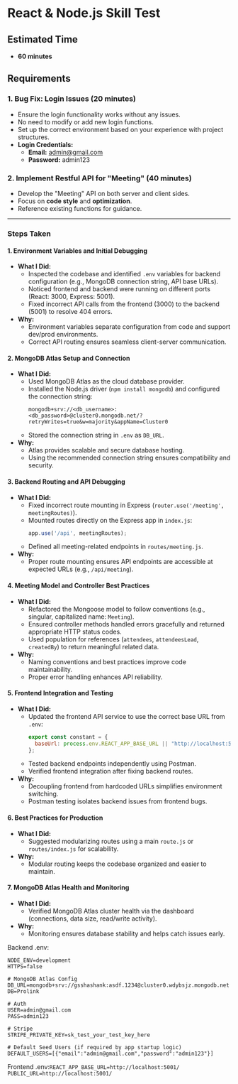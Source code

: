 # React & Node.js Skill Test

## Estimated Time

- **60 minutes**

## Requirements

### 1. Bug Fix: Login Issues (20 minutes)
- Ensure the login functionality works without any issues.
- No need to modify or add new login functions.
- Set up the correct environment based on your experience with project structures.
- **Login Credentials:**
  - **Email:** admin@gmail.com
  - **Password:** admin123

### 2. Implement Restful API for "Meeting" (40 minutes)
- Develop the "Meeting" API on both server and client sides.
- Focus on **code style** and **optimization**.
- Reference existing functions for guidance.

---

### Steps Taken

#### 1. Environment Variables and Initial Debugging
- **What I Did:**
  - Inspected the codebase and identified `.env` variables for backend configuration (e.g., MongoDB connection string, API base URLs).
  - Noticed frontend and backend were running on different ports (React: 3000, Express: 5001).
  - Fixed incorrect API calls from the frontend (3000) to the backend (5001) to resolve 404 errors.
- **Why:**
  - Environment variables separate configuration from code and support dev/prod environments.
  - Correct API routing ensures seamless client-server communication.

#### 2. MongoDB Atlas Setup and Connection
- **What I Did:**
  - Used MongoDB Atlas as the cloud database provider.
  - Installed the Node.js driver (`npm install mongodb`) and configured the connection string:
    ```
    mongodb+srv://<db_username>:<db_password>@cluster0.mongodb.net/?retryWrites=true&w=majority&appName=Cluster0
    ```
  - Stored the connection string in `.env` as `DB_URL`.
- **Why:**
  - Atlas provides scalable and secure database hosting.
  - Using the recommended connection string ensures compatibility and security.

#### 3. Backend Routing and API Debugging
- **What I Did:**
  - Fixed incorrect route mounting in Express (`router.use('/meeting', meetingRoutes)`).
  - Mounted routes directly on the Express app in `index.js`:
    ```js
    app.use('/api', meetingRoutes);
    ```
  - Defined all meeting-related endpoints in `routes/meeting.js`.
- **Why:**
  - Proper route mounting ensures API endpoints are accessible at expected URLs (e.g., `/api/meeting`).

#### 4. Meeting Model and Controller Best Practices
- **What I Did:**
  - Refactored the Mongoose model to follow conventions (e.g., singular, capitalized name: `Meeting`).
  - Ensured controller methods handled errors gracefully and returned appropriate HTTP status codes.
  - Used population for references (`attendees`, `attendeesLead`, `createdBy`) to return meaningful related data.
- **Why:**
  - Naming conventions and best practices improve code maintainability.
  - Proper error handling enhances API reliability.

#### 5. Frontend Integration and Testing
- **What I Did:**
  - Updated the frontend API service to use the correct base URL from `.env`:
    ```js
    export const constant = {
      baseUrl: process.env.REACT_APP_BASE_URL || "http://localhost:5001/"
    };
    ```
  - Tested backend endpoints independently using Postman.
  - Verified frontend integration after fixing backend routes.
- **Why:**
  - Decoupling frontend from hardcoded URLs simplifies environment switching.
  - Postman testing isolates backend issues from frontend bugs.

#### 6. Best Practices for Production
- **What I Did:**
  - Suggested modularizing routes using a main `route.js` or `routes/index.js` for scalability.
- **Why:**
  - Modular routing keeps the codebase organized and easier to maintain.

#### 7. MongoDB Atlas Health and Monitoring
- **What I Did:**
  - Verified MongoDB Atlas cluster health via the dashboard (connections, data size, read/write activity).
- **Why:**
  - Monitoring ensures database stability and helps catch issues early.

Backend .env:
```PORT=5001
NODE_ENV=development
HTTPS=false

# MongoDB Atlas Config
DB_URL=mongodb+srv://gsshashank:asdf.1234@cluster0.wdybsjz.mongodb.net
DB=Prolink

# Auth
USER=admin@gmail.com
PASS=admin123

# Stripe
STRIPE_PRIVATE_KEY=sk_test_your_test_key_here

# Default Seed Users (if required by app startup logic)
DEFAULT_USERS=[{"email":"admin@gmail.com","password":"admin123"}]
```

Frontend .env:```REACT_APP_BASE_URL=http://localhost:5001/
PUBLIC_URL=http://localhost:5001/```
